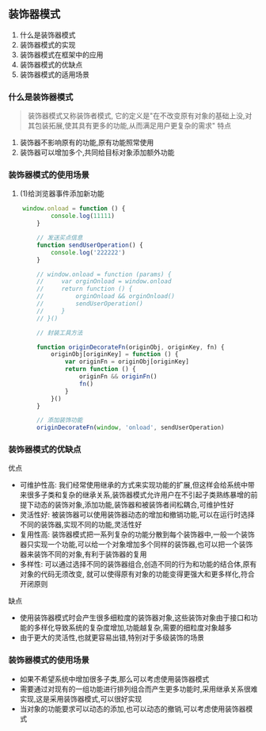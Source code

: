 ## 装饰器模式
1. 什么是装饰器模式
2. 装饰器模式的实现
3. 装饰器模式在框架中的应用
4. 装饰器模式的优缺点
5. 装饰器模式的适用场景

### 什么是装饰器模式
> 装饰器模式又称装饰者模式, 它的定义是"在不改变原有对象的基础上没,对其包装拓展,使其具有更多的功能,从而满足用户更复杂的需求"
特点
1. 装饰器不影响原有的功能,原有功能照常使用
2. 装饰器可以增加多个,共同给目标对象添加额外功能

### 装饰器模式的使用场景
1. (1)给浏览器事件添加新功能
```js
    window.onload = function () {
            console.log(11111)
        }

        // 发送买点信息
        function sendUserOperation() {
            console.log('222222')
        }

        // window.onload = function (params) {
        //     var orginOnload = window.onload
        //     return function () {
        //         orginOnload && orginOnload()
        //         sendUserOperation()
        //     }
        // }()

        // 封装工具方法

        function originDecorateFn(originObj, originKey, fn) {
            originObj[originKey] = function () {
                var originFn = originObj[originKey]
                return function () {
                    originFn && originFn()
                    fn()
                }
            }()
        }

        // 添加装饰功能
        originDecorateFn(window, 'onload', sendUserOperation)
```

### 装饰器模式的优缺点 
优点
- 可维护性高: 我们经常使用继承的方式来实现功能的扩展,但这样会给系统中带来很多子类和复杂的继承关系,装饰器模式允许用户在不引起子类熟练暴增的前提下动态的装饰对象,添加功能,装饰器和被装饰者间松耦合,可维护性好
- 灵活性好: 被装饰器可以使用装饰器动态的增加和撤销功能,可以在运行时选择不同的装饰器,实现不同的功能,灵活性好
- 复用性高: 装饰器模式把一系列复杂的功能分散到每个装饰器中,一般一个装饰器只实现一个功能,可以给一个对象增加多个同样的装饰器,也可以把一个装饰器来装饰不同的对象,有利于装饰器的复用
- 多样性: 可以通过选择不同的装饰器组合,创造不同的行为和功能的结合体,原有对象的代码无须改变, 就可以使得原有对象的功能变得更强大和更多样化,符合开闭原则

缺点
- 使用装饰器模式时会产生很多细粒度的装饰器对象,这些装饰对象由于接口和功能的多样化导致系统的复杂度增加,功能越复杂,需要的细粒度对象越多
- 由于更大的灵活性,也就更容易出错,特别对于多级装饰的场景

### 装饰器模式的使用场景
- 如果不希望系统中增加很多子类,那么可以考虑使用装饰器模式
- 需要通过对现有的一组功能进行排列组合而产生更多功能时,采用继承关系很难实现,这是采用装饰器模式,可以很好实现
- 当对象的功能要求可以动态的添加,也可以动态的撤销,可以考虑使用装饰器模式